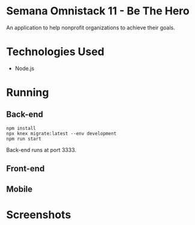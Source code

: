 # Semana Omnistack 11 - Be The Hero
An application to help nonprofit organizations to achieve their goals.
# Technologies Used
- Node.js
# Running
## Back-end
```
npm install
npx knex migrate:latest --env development
npm run start
```
Back-end runs at port 3333.
## Front-end
## Mobile
# Screenshots
